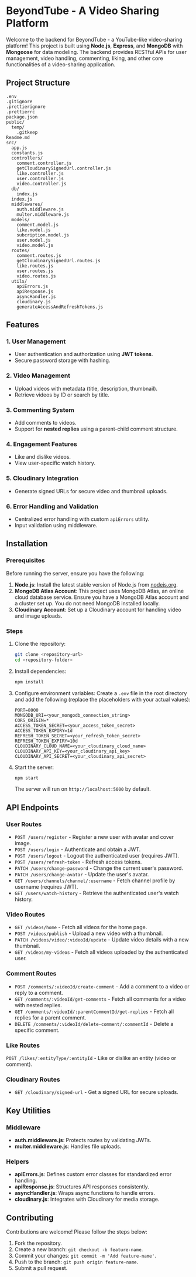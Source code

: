 # BeyondTube - A Video Sharing Platform

Welcome to the backend for BeyondTube - a YouTube-like video-sharing platform! This project is built using **Node.js**, **Express**, and **MongoDB** with **Mongoose** for data modeling. The backend provides RESTful APIs for user management, video handling, commenting, liking, and other core functionalities of a video-sharing application.

## Project Structure

```
.env
.gitignore
.prettierignore
.prettierrc
package.json
public/
  temp/
    .gitkeep
Readme.md
src/
  app.js
  constants.js
  controllers/
    comment.controller.js
    getCloudinarySignedUrl.controller.js
    like.controller.js
    user.controller.js
    video.controller.js
  db/
    index.js
  index.js
  middlewares/
    auth.middleware.js
    multer.middleware.js
  models/
    comment.model.js
    like.model.js
    subcription.model.js
    user.model.js
    video.model.js
  routes/
    comment.routes.js
    getCloudinarySignedUrl.routes.js
    like.routes.js
    user.routes.js
    video.routes.js
  utils/
    apiErrors.js
    apiResponse.js
    asyncHandler.js
    cloudinary.js
    generateAccessAndRefreshTokens.js
```

## Features

### 1. User Management

- User authentication and authorization using **JWT tokens**.
- Secure password storage with hashing.

### 2. Video Management

- Upload videos with metadata (title, description, thumbnail).
- Retrieve videos by ID or search by title.

### 3. Commenting System

- Add comments to videos.
- Support for **nested replies** using a parent-child comment structure.

### 4. Engagement Features

- Like and dislike videos.
- View user-specific watch history.

### 5. Cloudinary Integration

- Generate signed URLs for secure video and thumbnail uploads.

### 6. Error Handling and Validation

- Centralized error handling with custom `apiErrors` utility.
- Input validation using middleware.

## Installation

### Prerequisites

Before running the server, ensure you have the following:

1. **Node.js**: Install the latest stable version of Node.js from [nodejs.org](https://nodejs.org/).
2. **MongoDB Atlas Account**: This project uses MongoDB Atlas, an online cloud database service. Ensure you have a MongoDB Atlas account and a cluster set up. You do not need MongoDB installed locally.
3. **Cloudinary Account**: Set up a Cloudinary account for handling video and image uploads.

### Steps

1. Clone the repository:

   ```bash
   git clone <repository-url>
   cd <repository-folder>
   ```

2. Install dependencies:

   ```bash
   npm install
   ```

3. Configure environment variables:
   Create a `.env` file in the root directory and add the following (replace the placeholders with your actual values):

   ```env
   PORT=8000
   MONGODB_URI=<your_mongodb_connection_string>
   CORS_ORIGIN=*
   ACCESS_TOKEN_SECRET=<your_access_token_secret>
   ACCESS_TOKEN_EXPIRY=1d
   REFRESH_TOKEN_SECRET=<your_refresh_token_secret>
   REFRESH_TOKEN_EXPIRY=10d
   CLOUDINARY_CLOUD_NAME=<your_cloudinary_cloud_name>
   CLOUDINARY_API_KEY=<your_cloudinary_api_key>
   CLOUDINARY_API_SECRET=<your_cloudinary_api_secret>
   ```

4. Start the server:
   ```bash
   npm start
   ```
   The server will run on `http://localhost:5000` by default.

## API Endpoints

### User Routes

- `POST /users/register` - Register a new user with avatar and cover image.
- `POST /users/login` - Authenticate and obtain a JWT.
- `POST /users/logout` - Logout the authenticated user (requires JWT).
- `POST /users/refresh-token` - Refresh access tokens.
- `PATCH /users/change-password` - Change the current user's password.
- `PATCH /users/change-avatar` - Update the user's avatar.
- `GET /users/channels/channel/:username` - Fetch channel profile by username (requires JWT).
- `GET /users/watch-history` - Retrieve the authenticated user's watch history.

### Video Routes

- `GET /videos/home` - Fetch all videos for the home page.
- `POST /videos/publish` - Upload a new video with a thumbnail.
- `PATCH /videos/video/:videoId/update` - Update video details with a new thumbnail.
- `GET /videos/my-videos` - Fetch all videos uploaded by the authenticated user.

### Comment Routes

- `POST /comments/:videoId/create-comment` - Add a comment to a video or reply to a comment.
- `GET /comments/:videoId/get-comments` - Fetch all comments for a video with nested replies.
- `GET /comments/:videoId/:parentCommentId/get-replies` - Fetch all replies for a parent comment.
- `DELETE /comments/:videoId/delete-comment/:commentId` - Delete a specific comment.

### Like Routes

`POST /likes/:entityType/:entityId` - Like or dislike an entity (video or comment).

### Cloudinary Routes

- `GET /cloudinary/signed-url` - Get a signed URL for secure uploads.

## Key Utilities

### Middleware

- **auth.middleware.js**: Protects routes by validating JWTs.
- **multer.middleware.js**: Handles file uploads.

### Helpers

- **apiErrors.js**: Defines custom error classes for standardized error handling.
- **apiResponse.js**: Structures API responses consistently.
- **asyncHandler.js**: Wraps async functions to handle errors.
- **cloudinary.js**: Integrates with Cloudinary for media storage.

## Contributing

Contributions are welcome! Please follow the steps below:

1. Fork the repository.
2. Create a new branch: `git checkout -b feature-name`.
3. Commit your changes: `git commit -m 'Add feature-name'`.
4. Push to the branch: `git push origin feature-name`.
5. Submit a pull request.
